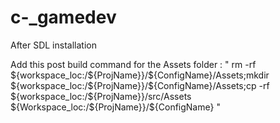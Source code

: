 # c-_gamedev


After SDL installation

Add this post build command for the Assets folder : " rm -rf ${workspace_loc:/${ProjName}}/${ConfigName}/Assets;mkdir ${workspace_loc:/${ProjName}}/${ConfigName}/Assets;cp -rf ${workspace_loc:/${ProjName}}/src/Assets ${Workspace_loc:/${ProjName}}/${ConfigName} " 
